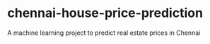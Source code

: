 # chennai-house-price-prediction
A machine learning project to predict real estate prices in Chennai
